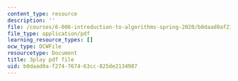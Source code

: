 ```yaml
---
content_type: resource
description: ''
file: /courses/6-006-introduction-to-algorithms-spring-2020/b0daad0af274767463cc825de2134987_g0bXSXuLVb0.pdf
file_type: application/pdf
learning_resource_types: []
ocw_type: OCWFile
resourcetype: Document
title: 3play pdf file
uid: b0daad0a-f274-7674-63cc-825de2134987
---
```

